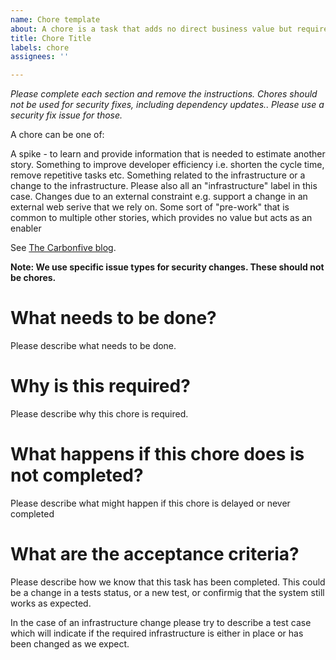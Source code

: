 ```yaml
---
name: Chore template
about: A chore is a task that adds no direct business value but requires effort to do.
title: Chore Title
labels: chore
assignees: ''

---
```

*Please complete each section and remove the instructions.*
*Chores should not be used for security fixes, including dependency updates.. Please use a security fix issue for those.*

A chore can be one of:

A spike - to learn and provide information that is needed to estimate another story.
Something to improve developer efficiency i.e. shorten the cycle time, remove repetitive tasks etc.
Something related to the infrastructure or a change to the infrastructure. Please also all an "infrastructure" label in this case. 
Changes due to an external constraint e.g. support a change in an external web serive that we rely on.
Some sort of "pre-work" that is common to multiple other stories, which provides no value but acts as an enabler

See [The Carbonfive blog](https://blog.carbonfive.com/what-are-these-chores-doing-in-my-backlog/).

**Note: We use specific issue types for security changes. These should not be chores.**

# What needs to be done?

Please describe what needs to be done.

# Why is this required?

Please describe why this chore is required.

# What happens if this chore does is not completed?

Please describe what might happen if this chore is delayed or never completed

# What are the acceptance criteria?

Please describe how we know that this task has been completed. This could be a change in a tests status, or a new test, or
confirmig that the system still works as expected.

In the case of an infrastructure change please try to describe a test case which will indicate if the required infrastructure
is either in place or has been changed as we expect.